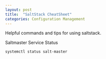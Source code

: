 ```yaml
---
layout: post
title:  "SaltStack CheatSheet"
categories: Configuration Management
---
```


Helpful commands and tips for using saltstack.

Saltmaster Service Status
```
systemctl status salt-master
```



